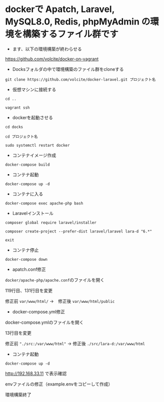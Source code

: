 # dockerで Apatch, Laravel, MySQL8.0, Redis, phpMyAdmin の環境を構築するファイル群です

- ます、以下の環境構築が終わらせる

https://github.com/volcite/docker-on-vagrant

- Docksフォルダの中で環境構築のファイル群をcloneする

`git clone https://github.com/volcite/docker-laravel.git プロジェクト名`

- 仮想マシンに接続する

`cd ..`

`vagrant ssh`

- dockerを起動させる

`cd docks`

`cd プロジェクト名`

`sudo systemctl restart docker`

- コンテナイメージ作成

`docker-compose build`

- コンテナ起動

`docker-compose up -d`

- コンテナに入る

`docker-compose exec apache-php bash`

- Laravelインストール

`composer global require laravel/installer`

`composer create-project --prefer-dist laravel/laravel lara-d "6.*"`

`exit`

- コンテナ停止

`docker-compose down`

- apatch.conf修正

`docker/apache-php/apache.conf`のファイルを開く

119行目、131行目を変更

修正前 `var/www/html/` →　修正後 `var/www/html/public`

- docker-compose.yml修正

docker-compose.ymlのファイルを開く

 13行目を変更

修正前 `"./src:/var/www/html"` → 修正後 `./src/lara-d:/var/www/html`

- コンテナ起動

`docker-compose up -d`

http://192.168.33.11 で表示確認

envファイルの修正（example.envをコピーして作成）

環境構築終了
